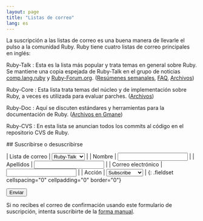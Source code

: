 ```yaml
---
layout: page
title: "Listas de correo"
lang: es
---
```


La suscripción a las listas de correo es una buena manera de llevarle el
pulso a la comunidad Ruby. Ruby tiene cuatro listas de correo
principales en inglés:

Ruby-Talk
: Esta es la lista más popular y trata temas en general sobre Ruby. Se
  mantiene una copia espejada de Ruby-Talk en el grupo de noticias
  [comp.lang.ruby](news:comp.lang.ruby) y [Ruby-Forum.org][1].
  ([Resúmenes semanales][2], [FAQ][3], [Archivos][4])

Ruby-Core
: Esta lista trata temas del núcleo y de implementación sobre Ruby, a
  veces es utilizada para evaluar parches. ([Archivos][5])

Ruby-Doc
: Aquí se discuten estándares y herramientas para la documentación de
  Ruby. ([Archivos en Gmane][6])

Ruby-CVS
: En esta lista se anuncian todos los commits al código en el
  repositorio CVS de Ruby.

<form action="/es/community/mailing-lists/" id="subscriptions-form" method="post" markdown="1">
## Suscribirse o desuscribirse

| Lista de correo | <select name="list"><option value="ruby-talk">Ruby-Talk</option><option value="ruby-core">Ruby-Core</option><option value="ruby-doc">Ruby-Doc</option><option value="ruby-cvs">Ruby-CVS</option></select> |
| Nombre | <input name="first_name" value="" /> |
| Apellidos | <input name="last_name" value="" /> |
| Correo electrónico | <input name="email" value="" /> |
| Acción | <select name="action"><option value="subscribe">Subscribe</option><option value="unsubscribe">Unsubscribe</option></select> |
{: .fieldset cellspacing="0" cellpadding="0" border="0"}

<div class="buttons">
<input class="button" type="submit" value="Enviar" />
</div>
</form>

Si no recibes el correo de confirmación usando este formulario de
suscripción, intenta suscribirte de la [forma
manual](manual-instructions/).



[1]: http://ruby-forum.org
[2]: http://www.rubyweeklynews.org/
[3]: http://rubyhacker.com/clrFAQ.html
[4]: http://blade.nagaokaut.ac.jp/ruby/ruby-talk/index.shtml
[5]: http://blade.nagaokaut.ac.jp/ruby/ruby-core/index.shtml
[6]: http://dir.gmane.org/gmane.comp.lang.ruby.documentation
